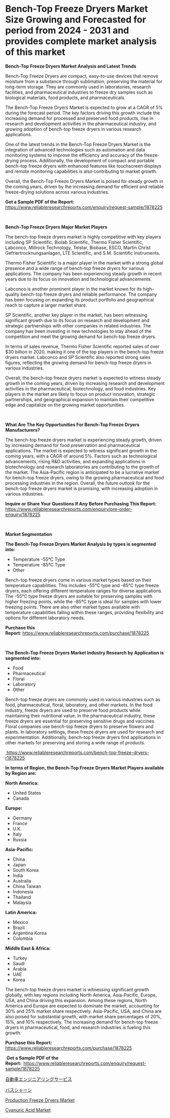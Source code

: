 <p><h1>Bench-Top Freeze Dryers Market Size Growing and Forecasted for period from 2024 - 2031 and provides complete market analysis of this market</h1></p><p><strong>Bench-Top Freeze Dryers Market Analysis and Latest Trends</strong></p>
<p><p>Bench-Top Freeze Dryers are compact, easy-to-use devices that remove moisture from a substance through sublimation, preserving the material for long-term storage. They are commonly used in laboratories, research facilities, and pharmaceutical industries to freeze dry samples such as biological materials, food products, and pharmaceuticals.</p><p>The Bench-Top Freeze Dryers Market is expected to grow at a CAGR of 5% during the forecast period. The key factors driving this growth include the increasing demand for processed and preserved food products, rise in research and development activities in the pharmaceutical industry, and growing adoption of bench-top freeze dryers in various research applications.</p><p>One of the latest trends in the Bench-Top Freeze Dryers Market is the integration of advanced technologies such as automation and data monitoring systems to improve the efficiency and accuracy of the freeze-drying process. Additionally, the development of compact and portable bench-top freeze dryers with enhanced features like touchscreen displays and remote monitoring capabilities is also contributing to market growth.</p><p>Overall, the Bench-Top Freeze Dryers Market is poised for steady growth in the coming years, driven by the increasing demand for efficient and reliable freeze-drying solutions across various industries.</p></p>
<p><strong>Get a Sample PDF of the Report:&nbsp;</strong> <a href="https://www.reliableresearchreports.com/enquiry/request-sample/1878225">https://www.reliableresearchreports.com/enquiry/request-sample/1878225</a></p>
<p>&nbsp;</p>
<p><strong>Bench-Top Freeze Dryers Major Market Players</strong></p>
<p><p>The bench-top freeze dryers market is highly competitive with key players including SP Scientific, Biolab Scientific, Thermo Fisher Scientific, Labconco, Millrock Technology, Telstar, Biobase, ESCO, Martin Christ Gefriertrocknungsanlagen, LTE Scientific, and S.M. Scientific Instruments.</p><p>Thermo Fisher Scientific is a major player in the market with a strong global presence and a wide range of bench-top freeze dryers for various applications. The company has been experiencing steady growth in recent years due to its focus on innovation and technological advancements.</p><p>Labconco is another prominent player in the market known for its high-quality bench-top freeze dryers and reliable performance. The company has been focusing on expanding its product portfolio and geographical reach to capture a larger market share.</p><p>SP Scientific, another key player in the market, has been witnessing significant growth due to its focus on research and development and strategic partnerships with other companies in related industries. The company has been investing in new technologies to stay ahead of the competition and meet the growing demand for bench-top freeze dryers.</p><p>In terms of sales revenue, Thermo Fisher Scientific reported sales of over $30 billion in 2020, making it one of the top players in the bench-top freeze dryers market. Labconco and SP Scientific also reported strong sales figures, reflecting the growing demand for bench-top freeze dryers in various industries.</p><p>Overall, the bench-top freeze dryers market is expected to witness steady growth in the coming years, driven by increasing research and development activities in the pharmaceutical, biotechnology, and food industries. Key players in the market are likely to focus on product innovation, strategic partnerships, and geographical expansion to maintain their competitive edge and capitalize on the growing market opportunities.</p></p>
<p>&nbsp;</p>
<p><strong>What Are The Key Opportunities For Bench-Top Freeze Dryers Manufacturers?</strong></p>
<p><p>The bench-top freeze dryers market is experiencing steady growth, driven by increasing demand for food preservation and pharmaceutical applications. The market is expected to witness significant growth in the coming years, with a CAGR of around 5%. Factors such as technological advancements, rising R&D activities, and expanding applications in biotechnology and research laboratories are contributing to the growth of the market. The Asia-Pacific region is anticipated to be a lucrative market for bench-top freeze dryers, owing to the growing pharmaceutical and food processing industries in the region. Overall, the future outlook for the bench-top freeze dryers market is promising, with increasing adoption in various industries.</p></p>
<p><strong>Inquire or Share Your Questions If Any Before Purchasing This Report:</strong> <a href="https://www.reliableresearchreports.com/enquiry/pre-order-enquiry/1878225">https://www.reliableresearchreports.com/enquiry/pre-order-enquiry/1878225</a></p>
<p>&nbsp;</p>
<p><strong>Market Segmentation</strong></p>
<p><strong>The Bench-Top Freeze Dryers Market Analysis by types is segmented into:</strong></p>
<p><ul><li>Temperature -55°C Type</li><li>Temperature -85°C Type</li><li>Other</li></ul></p>
<p><p>Bench-top freeze dryers come in various market types based on their temperature capabilities. This includes -55°C type and -85°C type freeze dryers, each offering different temperature ranges for diverse applications. The -55°C type freeze dryers are suitable for preserving samples with higher freezing points, while the -85°C type is ideal for samples with lower freezing points. There are also other market types available with temperature capabilities falling within these ranges, providing flexibility and options for different laboratory needs.</p></p>
<p><strong>Purchase this Report:&nbsp;</strong><a href="https://www.reliableresearchreports.com/purchase/1878225">https://www.reliableresearchreports.com/purchase/1878225</a></p>
<p>&nbsp;</p>
<p><strong>The Bench-Top Freeze Dryers Market Industry Research by Application is segmented into:</strong></p>
<p><ul><li>Food</li><li>Pharmaceutical</li><li>Floral</li><li>Laboratory</li><li>Other</li></ul></p>
<p><p>Bench-top freeze dryers are commonly used in various industries such as food, pharmaceutical, floral, laboratory, and other markets. In the food industry, freeze dryers are used to preserve food products while maintaining their nutritional value. In the pharmaceutical industry, these freeze dryers are essential for preserving sensitive drugs and vaccines. Floral companies use bench-top freeze dryers to preserve flowers and plants. In laboratory settings, these freeze dryers are used for research and experimentation. Additionally, bench-top freeze dryers find applications in other markets for preserving and storing a wide range of products.</p></p>
<p><a href="https://www.reliableresearchreports.com/bench-top-freeze-dryers-r1878225">&nbsp;https://www.reliableresearchreports.com/bench-top-freeze-dryers-r1878225</a></p>
<p><strong>In terms of Region, the Bench-Top Freeze Dryers Market Players available by Region are:</strong></p>
<p>
    <p> <strong> North America: </strong>
        <ul>
            <li>United States</li>
            <li>Canada</li>
        </ul>
        </p> 
    <p> <strong> Europe: </strong>
        <ul>
            <li>Germany</li>
            <li>France</li>
            <li>U.K.</li>
            <li>Italy</li>
            <li>Russia</li>
        </ul>
        </p> 
    <p> <strong> Asia-Pacific: </strong>
        <ul>
            <li>China</li>
            <li>Japan</li>
            <li>South Korea</li>
            <li>India</li>
            <li>Australia</li>
            <li>China Taiwan</li>
            <li>Indonesia</li>
            <li>Thailand</li>
            <li>Malaysia</li>
        </ul>
        </p> 
    <p> <strong> Latin America: </strong>
        <ul>
            <li>Mexico</li>
            <li>Brazil</li>
            <li>Argentina Korea</li>
            <li>Colombia</li>
        </ul>
        </p> 
    <p> <strong> Middle East & Africa: </strong>
        <ul>
            <li>Turkey</li>
            <li>Saudi</li>
            <li>Arabia</li>
            <li>UAE</li>
            <li>Korea</li>
        </ul>
    </p>
    </p>
<p><p>The bench-top freeze dryers market is witnessing significant growth globally, with key regions including North America, Asia-Pacific, Europe, USA, and China driving this expansion. Among these regions, North America and Europe are expected to dominate the market, accounting for 30% and 25% market share respectively. Asia-Pacific, USA, and China are also poised for substantial growth, with market share percentages of 20%, 15%, and 10% respectively. The increasing demand for bench-top freeze dryers in pharmaceutical, food, and research industries is fueling this growth.</p></p>
<p><strong>Purchase this Report: </strong><a href="https://www.reliableresearchreports.com/purchase/1878225">https://www.reliableresearchreports.com/purchase/1878225</a></p>
<p>&nbsp;<strong>Get a Sample PDF of the Report:&nbsp;&nbsp;</strong><a href="https://www.reliableresearchreports.com/enquiry/request-sample/1878225">https://www.reliableresearchreports.com/enquiry/request-sample/1878225</a></p>
<p><strong></strong></p>
<p><p><a href="https://github.com/gfggqjbfys368009/Market-Research-Report-List-1/blob/main/311872644151.md">自動車エンジニアリングサービス</a></p><p><a href="https://github.com/vlcostes/Market-Research-Report-List-1/blob/main/583111644152.md">バスシャーシ</a></p><p><a href="https://github.com/Angelnienowdseej3e45z3p8c/Market-Research-Report-List-2/blob/main/production-freeze-dryers-market.md">Production Freeze Dryers Market</a></p><p><a href="https://issuu.com/reportprime-2/docs/cyanuric-acid-market-size-2030.pptx">Cyanuric Acid Market</a></p></p>